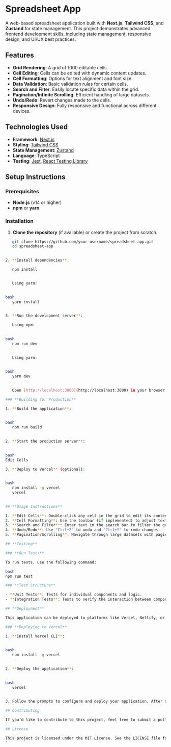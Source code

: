 # **Spreadsheet App**

A web-based spreadsheet application built with **Next.js**, **Tailwind CSS**, and **Zustand** for state management. This project demonstrates advanced frontend development skills, including state management, responsive design, and UI/UX best practices.

## **Features**

- **Grid Rendering**: A grid of 1000 editable cells.
- **Cell Editing**: Cells can be edited with dynamic content updates.
- **Cell Formatting**: Options for text alignment and font size.
- **Data Validation**: Basic validation rules for certain cells.
- **Search and Filter**: Easily locate specific data within the grid.
- **Pagination/Infinite Scrolling**: Efficient handling of large datasets.
- **Undo/Redo**: Revert changes made to the cells.
- **Responsive Design**: Fully responsive and functional across different devices.

## **Technologies Used**

- **Framework**: [Next.js](https://nextjs.org/)
- **Styling**: [Tailwind CSS](https://tailwindcss.com/)
- **State Management**: [Zustand](https://zustand-demo.pmnd.rs/)
- **Language**: TypeScript
- **Testing**: [Jest](https://jestjs.io/), [React Testing Library](https://testing-library.com/docs/react-testing-library/intro/)

## **Setup Instructions**

### **Prerequisites**

- **Node.js** (v14 or higher)
- **npm** or **yarn**

### **Installation**

1. **Clone the repository** (if available) or create the project from scratch.

   
```bash
   git clone https://github.com/your-username/spreadsheet-app.git
   cd spreadsheet-app
  

2. **Install dependencies**:

   npm install


   Using yarn:

   
bash
   yarn install
  

3. **Run the development server**:

   Using npm:

   
bash
   npm run dev
  

   Using yarn:

   
bash
   yarn dev
  

   Open [http://localhost:3000](http://localhost:3000) in your browser to see the app.

### **Building for Production**

1. **Build the application**:

   
bash
   npm run build
  

2. **Start the production server**:

   
bash
Edit Cells 

3. **Deploy to Vercel** (optional):

   
bash
   npm install -g vercel
   vercel
  

## **Usage Instructions**

1. **Edit Cells**: Double-click any cell in the grid to edit its content. Press "Enter" to save or click outside the cell.
2. **Cell Formatting**: Use the toolbar (if implemented) to adjust text alignment and font size.
3. **Search and Filter**: Enter text in the search bar to filter the grid content.
4. **Undo/Redo**: Use "Ctrl+Z" to undo and "Ctrl+Y" to redo changes.
5. **Pagination/Scrolling**: Navigate through large datasets with pagination controls or infinite scrolling.

## **Testing**

### **Run Tests**

To run tests, use the following command:

bash
npm run test

### **Test Structure**

- **Unit Tests**: Tests for individual components and logic.
- **Integration Tests**: Tests to verify the interaction between components.

## **Deployment**

This application can be deployed to platforms like Vercel, Netlify, or any hosting service that supports Node.js applications.

### **Deploying to Vercel**

1. **Install Vercel CLI**:

   
bash
   npm install -g vercel
  

2. **Deploy the application**:

   
bash
   vercel
  

3. Follow the prompts to configure and deploy your application. After deployment, Vercel will provide a live URL for your app.

## Contributing

If you’d like to contribute to this project, feel free to submit a pull request or report issues. Contributions are welcome!

## License

This project is licensed under the MIT License. See the LICENSE file for more details.
`
